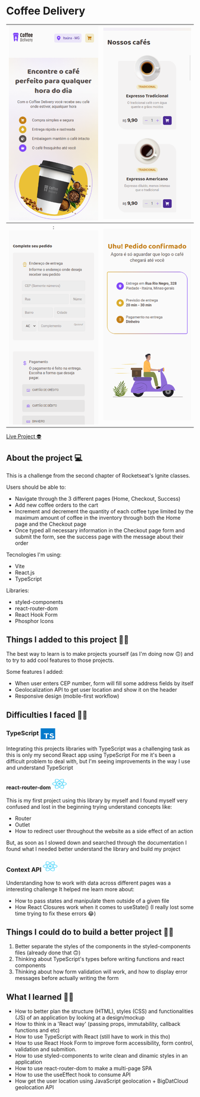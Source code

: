 # Coffee Delivery

![](screenshots/home.png)      |  ![](screenshots/home2.png)
:-------------------------:|:-------------------------:
:![](screenshots/checkout.png)      |  ![](screenshots/success.png)

<a href="https://damasio-coffee-delivery.netlify.app" target="_blank">Live Project 👽</a>
        
## About the project 💻
This is a challenge from the second chapter of Rocketseat's Ignite classes.

Users should be able to:
- Navigate through the 3 different pages (Home, Checkout, Success)
- Add new coffee orders to the cart
- Increment and decrement the quantity of each coffee type limited by the maximum amount of coffee in the inventory through both the Home page and the Checkout page
- Once typed all necessary information in the Checkout page form and submit the form, see the success page with the message about their order

Tecnologies I'm using:
- Vite
- React.js
- TypeScript

Libraries:
- styled-components
- react-router-dom
- React Hook Form
- Phosphor Icons

## Things I added to this project 👨‍💻
The best way to learn is to make projects yourself (as I'm doing now 🙃) and to try to add cool features to those projects.

Some features I added:
- When user enters CEP number, form will fill some address fields by itself
- Geolocalization API to get user location and show it on the header 
- Responsive design (mobile-first workflow)

## Difficulties I faced 🤷‍♂️
### TypeScript <img align="center" alt="ts" height="30" width="40" src="https://raw.githubusercontent.com/devicons/devicon/master/icons/typescript/typescript-original.svg">
Integrating this projects libraries with TypeScript was a challenging task as this is only my second React app using TypeScript
For me it's been a difficult problem to deal with, but I'm seeing improvements in the way I use and understand TypeScript

#### react-router-dom <img alt="react" height="30" width="40" src="https://github.com/devicons/devicon/blob/master/icons/react/react-original.svg">
This is my first project using this library by myself and I found myself very confused and lost in the beginning trying understand concepts like:
- Router
- Outlet
- How to redirect user throughout the website as a side effect of an action

But, as soon as I slowed down and searched through the documentation I found what I needed better understand the library and build my project

### Context API <img alt="react" height="30" width="40" src="https://github.com/devicons/devicon/blob/master/icons/react/react-original.svg">
Understanding how to work with data across different pages was a interesting challenge
It helped me learn more about:
- How to pass states and manipulate them outside of a given file
- How React Closures work when it comes to useState() (I really lost some time trying to fix these errors 😂)

## Things I could do to build a better project 👨‍🏭
1. Better separate the styles of the components in the styled-components files (already done that 🙃)
2. Thinking about TypeScript's types before writing functions and react components
3. Thinking about how form validation will work, and how to display error messages before actually writing the form

## What I learned 👨‍🏫
- How to better plan the structure (HTML), styles (CSS) and functionalities (JS) of an application by looking at a design/mockup
- How to think in a 'React way' (passing props, immutability, callback functions and etc)
- How to use TypeScript with React (still have to work in this tho)
- How to use React Hook Form to improve form accessibility, form control, validation and submition.
- How to use styled-components to write clean and dinamic styles in an application
- How to use react-router-dom to make a multi-page SPA 
- How to use the useEffect hook to consume API
- How get the user location using JavaScript geolocation + BigDatCloud geolocation API

